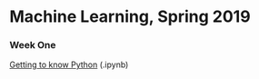 # Machine Learning, Spring 2019

### Week One

[Getting to know Python](https://github.com/visualizedata/ml/blob/master/week01/intro_python.ipynb) (.ipynb)
